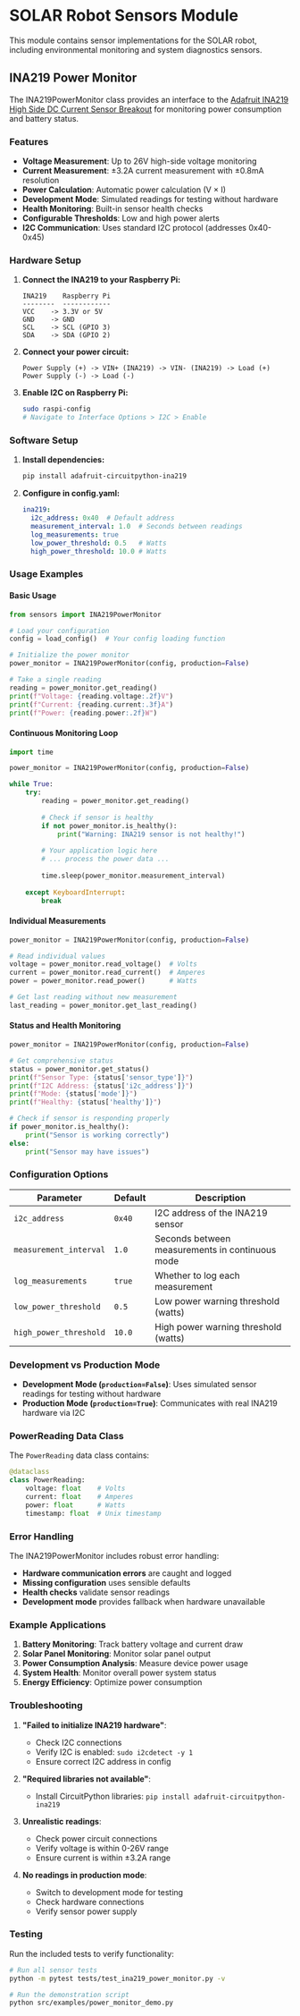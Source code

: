 # SOLAR Robot Sensors Module

This module contains sensor implementations for the SOLAR robot, including environmental monitoring and system diagnostics sensors.

## INA219 Power Monitor

The INA219PowerMonitor class provides an interface to the [Adafruit INA219 High Side DC Current Sensor Breakout](https://www.adafruit.com/product/904) for monitoring power consumption and battery status.

### Features

- **Voltage Measurement**: Up to 26V high-side voltage monitoring
- **Current Measurement**: ±3.2A current measurement with ±0.8mA resolution  
- **Power Calculation**: Automatic power calculation (V × I)
- **Development Mode**: Simulated readings for testing without hardware
- **Health Monitoring**: Built-in sensor health checks
- **Configurable Thresholds**: Low and high power alerts
- **I2C Communication**: Uses standard I2C protocol (addresses 0x40-0x45)

### Hardware Setup

1. **Connect the INA219 to your Raspberry Pi:**

   ```
   INA219    Raspberry Pi
   --------  ------------
   VCC    -> 3.3V or 5V
   GND    -> GND
   SCL    -> SCL (GPIO 3)
   SDA    -> SDA (GPIO 2)
   ```

2. **Connect your power circuit:**

   ```
   Power Supply (+) -> VIN+ (INA219) -> VIN- (INA219) -> Load (+)
   Power Supply (-) -> Load (-)
   ```

3. **Enable I2C on Raspberry Pi:**

   ```bash
   sudo raspi-config
   # Navigate to Interface Options > I2C > Enable
   ```

### Software Setup

1. **Install dependencies:**

   ```bash
   pip install adafruit-circuitpython-ina219
   ```

2. **Configure in config.yaml:**

   ```yaml
   ina219:
     i2c_address: 0x40  # Default address
     measurement_interval: 1.0  # Seconds between readings
     log_measurements: true
     low_power_threshold: 0.5   # Watts
     high_power_threshold: 10.0 # Watts
   ```

### Usage Examples

#### Basic Usage

```python
from sensors import INA219PowerMonitor

# Load your configuration
config = load_config()  # Your config loading function

# Initialize the power monitor
power_monitor = INA219PowerMonitor(config, production=False)

# Take a single reading
reading = power_monitor.get_reading()
print(f"Voltage: {reading.voltage:.2f}V")
print(f"Current: {reading.current:.3f}A") 
print(f"Power: {reading.power:.2f}W")
```

#### Continuous Monitoring Loop

```python
import time

power_monitor = INA219PowerMonitor(config, production=False)

while True:
    try:
        reading = power_monitor.get_reading()
        
        # Check if sensor is healthy
        if not power_monitor.is_healthy():
            print("Warning: INA219 sensor is not healthy!")
        
        # Your application logic here
        # ... process the power data ...
        
        time.sleep(power_monitor.measurement_interval)
        
    except KeyboardInterrupt:
        break
```

#### Individual Measurements

```python
power_monitor = INA219PowerMonitor(config, production=False)

# Read individual values
voltage = power_monitor.read_voltage()  # Volts
current = power_monitor.read_current()  # Amperes  
power = power_monitor.read_power()      # Watts

# Get last reading without new measurement
last_reading = power_monitor.get_last_reading()
```

#### Status and Health Monitoring

```python
power_monitor = INA219PowerMonitor(config, production=False)

# Get comprehensive status
status = power_monitor.get_status()
print(f"Sensor Type: {status['sensor_type']}")
print(f"I2C Address: {status['i2c_address']}")
print(f"Mode: {status['mode']}")
print(f"Healthy: {status['healthy']}")

# Check if sensor is responding properly
if power_monitor.is_healthy():
    print("Sensor is working correctly")
else:
    print("Sensor may have issues")
```

### Configuration Options

| Parameter | Default | Description |
|-----------|---------|-------------|
| `i2c_address` | `0x40` | I2C address of the INA219 sensor |
| `measurement_interval` | `1.0` | Seconds between measurements in continuous mode |
| `log_measurements` | `true` | Whether to log each measurement |
| `low_power_threshold` | `0.5` | Low power warning threshold (watts) |
| `high_power_threshold` | `10.0` | High power warning threshold (watts) |

### Development vs Production Mode

- **Development Mode (`production=False`)**: Uses simulated sensor readings for testing without hardware
- **Production Mode (`production=True`)**: Communicates with real INA219 hardware via I2C

### PowerReading Data Class

The `PowerReading` data class contains:

```python
@dataclass
class PowerReading:
    voltage: float    # Volts
    current: float    # Amperes
    power: float      # Watts
    timestamp: float  # Unix timestamp
```

### Error Handling

The INA219PowerMonitor includes robust error handling:

- **Hardware communication errors** are caught and logged
- **Missing configuration** uses sensible defaults
- **Health checks** validate sensor readings
- **Development mode** provides fallback when hardware unavailable

### Example Applications

1. **Battery Monitoring**: Track battery voltage and current draw
2. **Solar Panel Monitoring**: Monitor solar panel output
3. **Power Consumption Analysis**: Measure device power usage
4. **System Health**: Monitor overall power system status
5. **Energy Efficiency**: Optimize power consumption

### Troubleshooting

1. **"Failed to initialize INA219 hardware"**:
   - Check I2C connections
   - Verify I2C is enabled: `sudo i2cdetect -y 1`
   - Ensure correct I2C address in config

2. **"Required libraries not available"**:
   - Install CircuitPython libraries: `pip install adafruit-circuitpython-ina219`

3. **Unrealistic readings**:
   - Check power circuit connections
   - Verify voltage is within 0-26V range
   - Ensure current is within ±3.2A range

4. **No readings in production mode**:
   - Switch to development mode for testing
   - Check hardware connections
   - Verify sensor power supply

### Testing

Run the included tests to verify functionality:

```bash
# Run all sensor tests
python -m pytest tests/test_ina219_power_monitor.py -v

# Run the demonstration script
python src/examples/power_monitor_demo.py
```
